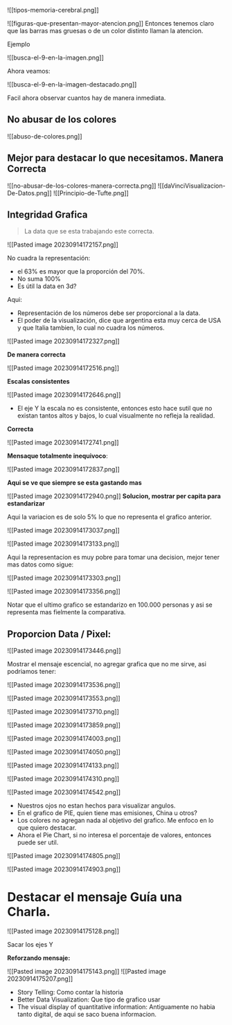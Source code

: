 ![[tipos-memoria-cerebral.png]]

![[figuras-que-presentan-mayor-atencion.png]]
Entonces tenemos claro que las barras mas gruesas o de un color distinto llaman la atencion.

Ejemplo

![[busca-el-9-en-la-imagen.png]]

Ahora veamos:

![[busca-el-9-en-la-imagen-destacado.png]]

Facil ahora observar cuantos hay de manera inmediata.

## No abusar de los colores

![[abuso-de-colores.png]]

## Mejor para destacar lo que necesitamos. Manera Correcta

![[no-abusar-de-los-colores-manera-correcta.png]]
![[daVinciVisualizacion-De-Datos.png]]
![[Principio-de-Tufte.png]]

## Integridad Grafica

> La data que se esta trabajando este correcta.

![[Pasted image 20230914172157.png]]

No cuadra la representación:

* el 63% es mayor que la proporción del 70%.
* No suma 100%
* Es útil la data en 3d?


Aqui:

* Representación de los números debe ser proporcional a la data.
* El poder de la visualización, dice que argentina esta muy cerca de USA y que Italia tambien, lo cual no cuadra los números.

![[Pasted image 20230914172327.png]]

**De manera correcta**

![[Pasted image 20230914172516.png]]

**Escalas consistentes**

![[Pasted image 20230914172646.png]]

* El eje Y la escala no es consistente, entonces esto hace sutil que no existan tantos altos y bajos, lo cual visualmente no refleja la realidad.

**Correcta**

![[Pasted image 20230914172741.png]]

**Mensaque totalmente inequivoco**:

![[Pasted image 20230914172837.png]]

**Aqui se ve que siempre se esta gastando mas**

![[Pasted image 20230914172940.png]]
**Solucion, mostrar per capita para estandarizar**

Aqui la variacion es de solo 5% lo que no representa el grafico anterior.

![[Pasted image 20230914173037.png]]

![[Pasted image 20230914173133.png]]

Aqui la representacion es muy pobre para tomar una decision, mejor tener mas datos como sigue:

![[Pasted image 20230914173303.png]]

![[Pasted image 20230914173356.png]]

Notar que el ultimo grafico se estandarizo en 100.000 personas y asi se representa mas fielmente la comparativa.

## Proporcion Data / Pixel:

![[Pasted image 20230914173446.png]]

Mostrar el mensaje escencial, no agregar grafica que no me sirve, asi podriamos tener:


![[Pasted image 20230914173536.png]]

![[Pasted image 20230914173553.png]]

![[Pasted image 20230914173710.png]]

![[Pasted image 20230914173859.png]]

![[Pasted image 20230914174003.png]]


![[Pasted image 20230914174050.png]]

![[Pasted image 20230914174133.png]]

![[Pasted image 20230914174310.png]]

![[Pasted image 20230914174542.png]]
* Nuestros ojos no estan hechos para visualizar angulos.
* En el grafico de PIE, quien tiene mas emisiones, China u otros?
* Los colores no agregan nada al objetivo del grafico. Me enfoco en lo que quiero destacar.
* Ahora el Pie Chart, si no interesa el porcentaje de valores, entonces puede ser util.

![[Pasted image 20230914174805.png]]

![[Pasted image 20230914174903.png]]


# Destacar el mensaje Guía una Charla.


![[Pasted image 20230914175128.png]]

Sacar los ejes Y

**Reforzando mensaje:**

![[Pasted image 20230914175143.png]]
![[Pasted image 20230914175207.png]]

* Story Telling: Como contar la historia
* Better Data Visualization: Que tipo de grafico usar
* The visual display of quantitative information: Antiguamente no habia tanto digital, de aqui se saco buena informacion.


